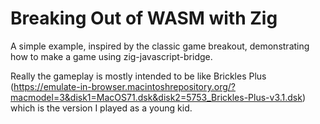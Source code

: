 # Breaking Out of WASM with Zig

A simple example, inspired by the classic game breakout, demonstrating how to make a game using zig-javascript-bridge.

Really the gameplay is mostly intended to be like Brickles Plus (https://emulate-in-browser.macintoshrepository.org/?macmodel=3&disk1=MacOS71.dsk&disk2=5753_Brickles-Plus-v3.1.dsk) which is the version I played as a young kid.